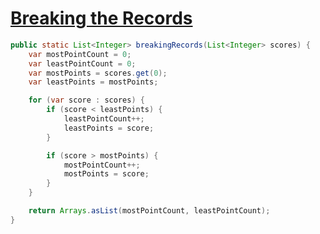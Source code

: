# [Breaking the Records](https://www.hackerrank.com/challenges/between-two-sets/problemhttps://www.hackerrank.com/challenges/between-two-sets/problemhttps://www.hackerrank.com/challenges/between-two-sets/problemhttps://www.hackerrank.com/challenges/between-two-sets/problem)

```java
public static List<Integer> breakingRecords(List<Integer> scores) {
    var mostPointCount = 0;
    var leastPointCount = 0;
    var mostPoints = scores.get(0);
    var leastPoints = mostPoints;

    for (var score : scores) {
        if (score < leastPoints) {
            leastPointCount++;
            leastPoints = score;
        }

        if (score > mostPoints) {
            mostPointCount++;
            mostPoints = score;
        }
    }

    return Arrays.asList(mostPointCount, leastPointCount);
}
```
